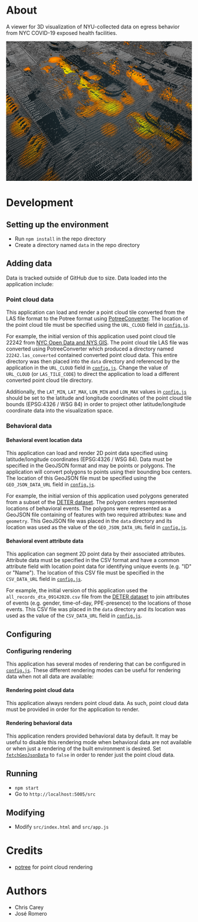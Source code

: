 # About

A viewer for 3D visualization of NYU-collected data on egress behavior from NYC COVID-19 exposed health facilities.

![Screenshot of Client Application](./docs/screenshot.png)

# Development

## Setting up the environment

 * Run `npm install` in the repo directory
 * Create a directory named `data` in the repo directory

## Adding data

Data is tracked outside of GitHub due to size. Data loaded into the application include:

### Point cloud data

This application can load and render a point cloud tile converted from the LAS file format to the Potree format using [PotreeConverter](https://github.com/potree/PotreeConverter). The location of the point cloud tile must be specified using the `URL_CLOUD` field in [`config.js`](https://github.com/cpcarey/nyu-stc19-egress-web-viewer/blob/main/src/config.js).

For example, the initial version of this application used point cloud tile 22242 from [NYC Open Data and NYS GIS](https://data.cityofnewyork.us/City-Government/Topobathymetric-LiDAR-Data-2017-/7sc8-jtbz). The point cloud tile LAS file was converted using PotreeConverter which produced a directory named `22242.las_converted` contained converted point cloud data. This entire directory was then placed into the `data` directory and referenced by the application in the `URL_CLOUD` field in [`config.js`](https://github.com/cpcarey/nyu-stc19-egress-web-viewer/blob/main/src/config.js). Change the value of `URL_CLOUD` (or `LAS_TILE_CODE`) to direct the application to load a different converted point cloud tile directory.

Additionally, the `LAT_MIN`, `LAT_MAX`, `LON_MIN` and `LON_MAX` values in [`config.js`](https://github.com/cpcarey/nyu-stc19-egress-web-viewer/blob/main/src/config.js) should be set to the latitude and longitude coordinates of the point cloud tile bounds (EPSG:4326 / WSG 84) in order to project other latitude/longitude coordinate data into the visualization space.

### Behavioral data

#### Behavioral event location data

This application can load and render 2D point data specified using latitude/longitude coordinates (EPSG:4326 / WSG 84). Data must be specified in the GeoJSON format and may be points or polygons. The application will convert polygons to points using their bounding box centers. The location of this GeoJSON file must be specified using the `GEO_JSON_DATA_URL` field in [`config.js`](https://github.com/cpcarey/nyu-stc19-egress-web-viewer/blob/main/src/config.js).

For example, the initial version of this application used polygons generated from a subset of the [DETER dataset](https://geo.nyu.edu/catalog/nyu-2451-60075). The polygon centers represented locations of behavioral events. The polygons were represented as a GeoJSON file containing of features with two required attributes: `Name` and `geometry`. This GeoJSON file was placed in the `data` directory and its location was used as the value of the `GEO_JSON_DATA_URL` field in [`config.js`](https://github.com/cpcarey/nyu-stc19-egress-web-viewer/blob/main/src/config.js).

#### Behavioral event attribute data

This application can segment 2D point data by their associated attributes. Attribute data must be specified in the CSV format and have a common attribute field with location point data for identifying unique events (e.g. "ID" or "Name"). The location of this CSV file must be specified in the `CSV_DATA_URL` field in  [`config.js`](https://github.com/cpcarey/nyu-stc19-egress-web-viewer/blob/main/src/config.js).

For example, the initial version of this application used the `all_records_dta_09142020.csv` file from the [DETER dataset](https://geo.nyu.edu/catalog/nyu-2451-60075) to join attributes of events (e.g. gender, time-of-day, PPE-presence) to the locations of those events. This CSV file was placed in the `data` directory and its location was used as the value of the `CSV_DATA_URL` field in [`config.js`](https://github.com/cpcarey/nyu-stc19-egress-web-viewer/blob/main/src/config.js).

## Configuring

### Configuring rendering

This application has several modes of rendering that can be configured in [`config.js`](https://github.com/cpcarey/nyu-stc19-egress-web-viewer/blob/main/src/config.js). These different rendering modes can be useful for rendering data when not all data are available:

#### Rendering point cloud data

This application always renders point cloud data. As such, point cloud data must be provided in order for the application to render.

#### Rendering behavioral data

This application renders provided behavioral data by default. It may be useful to disable this rendering mode when behavioral data are not available or when just a rendering of the built environment is desired. Set [`fetchGeoJsonData`](https://github.com/cpcarey/nyu-stc19-egress-web-viewer/blob/7cf9524ec14af01d0f8915fc7ac7275895001496/src/config.js#L34) to `false` in order to render just the point cloud data.

## Running

 * `npm start`
 * Go to `http://localhost:5005/src`

## Modifying

 * Modify `src/index.html` and `src/app.js`

# Credits

* [potree](https://github.com/potree/potree) for point cloud rendering

# Authors

 * Chris Carey
 * José Romero
